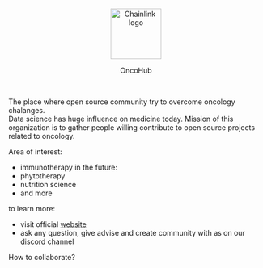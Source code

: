 <br/>
<p align="center">
<a href="https://oncohub.xyz" target="_blank">
<img src="https://user-images.githubusercontent.com/34304253/197536055-f76de58c-31e1-4cbf-a634-5e13b0722613.svg" width="100" alt="Chainlink logo">
</a>
</p>
<p align="center">
OncoHub
</p>
<br/>

The place where open source community try to overcome oncology chalanges.
<br/>
Data science has huge influence on medicine today. Mission of this organization is to gather people willing contribute to open source projects related to oncology.

Area of interest:
- immunotherapy
in the future:
- phytotherapy
- nutrition science
- and more

to learn more:
- visit official <a href="https://oncohub.xyz" target="_blank">website</a>
- ask any question, give advise and create community with as on our <a href="https://discord.com/invite/VXHAFtya" target="_blank">discord</a> channel

How to collaborate?
